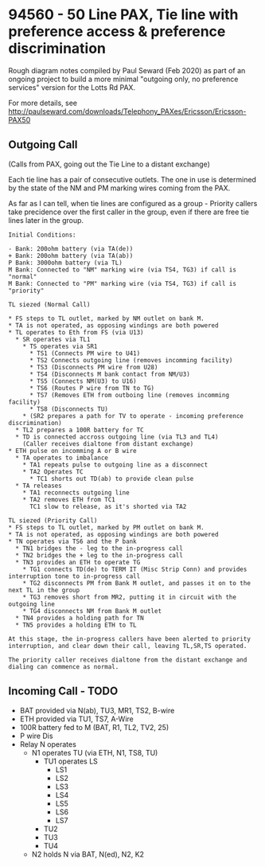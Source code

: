 # 94560 - 50 Line PAX, Tie line with preference access & preference discrimination

Rough diagram notes compiled by Paul Seward (Feb 2020) as part of an ongoing project
to build a more minimal "outgoing only, no preference services" version for the Lotts Rd PAX.

For more details, see http://paulseward.com/downloads/Telephony_PAXes/Ericsson/Ericsson-PAX50

## Outgoing Call

(Calls from PAX, going out the Tie Line to a distant exchange)

Each tie line has a pair of consecutive outlets.  The one in use is determined by the state of the NM and PM marking wires coming from the PAX.

As far as I can tell, when tie lines are configured as a group - Priority callers take precidence over the first caller in the group, even if there are free tie lines later in the group.

```
Initial Conditions:

- Bank: 200ohm battery (via TA(de))
+ Bank: 200ohm battery (via TA(ab))
P Bank: 3000ohm battery (via TL)
M Bank: Connected to "NM" marking wire (via TS4, TG3) if call is "normal"
M Bank: Connected to "PM" marking wire (via TS4, TG3) if call is "priority"

TL siezed (Normal Call)

* FS steps to TL outlet, marked by NM outlet on bank M.
* TA is not operated, as opposing windings are both powered
* TL operates to Eth from FS (via U13)
  * SR operates via TL1
    * TS operates via SR1
      * TS1 (Connects PM wire to U41)
      * TS2 Connects outgoing line (removes incomming facility)
      * TS3 (Disconnects PM wire from U28)
      * TS4 (Disconnects M bank contact from NM/U3)
      * TS5 (Connects NM(U3) to U16)
      * TS6 (Routes P wire from TN to TG)
      * TS7 (Removes ETH from outboing line (removes incomming facility)
      * TS8 (Disconnects TU)
    * (SR2 prepares a path for TV to operate - incoming preference discrimination)
  * TL2 prepares a 100R battery for TC
  * TD is connected accross outgoing line (via TL3 and TL4)
    (Caller receives dialtone from distant exchange)
* ETH pulse on incomming A or B wire
  * TA operates to imbalance
    * TA1 repeats pulse to outgoing line as a disconnect
    * TA2 Operates TC
      * TC1 shorts out TD(ab) to provide clean pulse
  * TA releases
    * TA1 reconnects outgoing line
    * TA2 removes ETH from TC1
      TC1 slow to release, as it's shorted via TA2

TL siezed (Priority Call)
* FS steps to TL outlet, marked by PM outlet on bank M.
* TA is not operated, as opposing windings are both powered
* TN operates via TS6 and the P bank
  * TN1 bridges the - leg to the in-progress call
  * TN2 bridges the + leg to the in-progress call
  * TN3 provides an ETH to operate TG
    * TG1 connects TD(de) to TERM IT (Misc Strip Conn) and provides interruption tone to in-progress call
    * TG2 disconnects PM from Bank M outlet, and passes it on to the next TL in the group
    * TG3 removes short from MR2, putting it in circuit with the outgoing line
    * TG4 disconnects NM from Bank M outlet
  * TN4 provides a holding path for TN
  * TN5 provides a holding ETH to TL

At this stage, the in-progress callers have been alerted to priority interruption, and clear down their call, leaving TL,SR,TS operated.

The priority caller receives dialtone from the distant exchange and dialing can commence as normal.
```


## Incoming Call - TODO

* BAT provided via N(ab), TU3, MR1, TS2, B-wire
* ETH provided via TU1, TS7, A-Wire
* 100R battery fed to M (BAT, R1, TL2, TV2, 25)
* P wire Dis
* Relay N operates
  * N1 operates TU (via ETH, N1, TS8, TU)
    * TU1 operates LS
      * LS1
      * LS2
      * LS3
      * LS4
      * LS5
      * LS6
      * LS7
    * TU2
    * TU3
    * TU4
  * N2 holds N via BAT, N(ed), N2, K2

